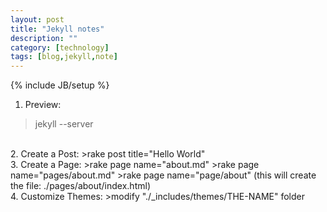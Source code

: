 ```yaml
---
layout: post
title: "Jekyll notes"
description: ""
category: [technology]
tags: [blog,jekyll,note]
---
```

{% include JB/setup %}

1. Preview:
>jekyll --server  
<br>
2. Create a Post:
>rake post title="Hello World"  
<br>
3. Create a Page:
>rake page name="about.md"  
>rake page name="pages/about.md"  
>rake page name="page/about" (this will create the file: ./pages/about/index.html)  
<br>
4. Customize Themes:
>modify "./_includes/themes/THE-NAME" folder
